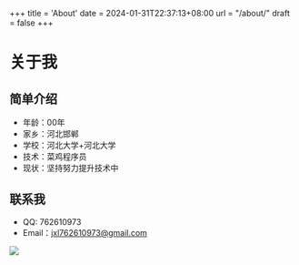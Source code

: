 +++
title = 'About'
date = 2024-01-31T22:37:13+08:00
url = "/about/"
draft = false
+++

# 关于我
## 简单介绍
- 年龄：00年
- 家乡：河北邯郸
- 学校：河北大学+河北大学
- 技术：菜鸡程序员
- 现状：坚持努力提升技术中
## 联系我
- QQ: 762610973
- Email：jxl762610973@gmail.com


![](/6.png)